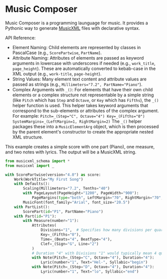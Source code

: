# Music Composer

Music Composer is a programming launguage for music. It provides a Pythonic way to generate [MusicXML](https://www.w3.org/2021/06/musicxml40/tutorial/introduction/) files with declarative syntax. 

API Reference:

* Element Naming: Child elements are represented by classes in PascalCase (e.g., `ScorePartwise`, `PartName`).
* Attribute Naming: Attributes of elements are passed as keyword arguments in lowercase with underscores if needed (e.g., `work_title`, `page_height`). These are automatically converted to kebab-case in the XML output (e.g., `work-title`, `page-height`).
* String Values: Many element text content and attribute values are passed as strings (e.g., `Millimeters="7.2", PartName="Piano"`).
* Complex Arguments with `_()`: For elements that have their own child elements or a complex structure not representable by a simple string (like `Pitch` which has `Step` and `Octave`, or `Key` which has `Fifths`), the `_()` helper function is used. This helper takes keyword arguments that correspond to the sub-elements or attributes of the complex argument. For example: `Pitch=_(Step="C", Octave="4") Key=_(Fifths="0") SystemMargins=_(LeftMargin=1, RightMargin=2)` The `_()` helper packages these into a `MusicElementArg` object, which is then processed by the parent element's constructor to create the appropriate nested XML structure.


This example creates a simple score with one part (Piano), one measure, and two notes with lyrics. The output will be a MusicXML string.

```python
from musicxml_schema import *
from musicxml import _

with ScorePartwise(version="4.0") as score:
    Work(WorkTitle="My First Song")
    with Defaults():
        Scaling(Millimeters="7.2", Tenths="40")
        with PageLayout(PageHeight="1200", PageWidth="900"):
            PageMargins(type="both", LeftMargin="70", RightMargin="70", TopMargin="70", BottomMargin="70")
        MusicFont(font_family="Arial", font_size="20.5")
    with PartList():
        ScorePart(id="P1", PartName="Piano")
    with Part(id="P1"):
        with Measure(number="1"):
            Attributes(
                Divisions="1",  # Specifies how many divisions per quarter note, affects Duration
                Key=_(Fifths="0"),
                Time=_(Beats="4", BeatType="4"),
                Clef=_(Sign="G", Line="2")
            )
            # Duration "4" with Divisions "1" would typically mean 4 quarter-note durations
            with Note(Pitch=_(Step="C", Octave="4"), Duration="4"):
                Lyric(number="1", Text="Hel-", Syllabic="begin")
            with Note(Pitch=_(Step="D", Octave="4"), Duration="4"):
                Lyric(number="1", Text="lo", Syllabic="end")
```
